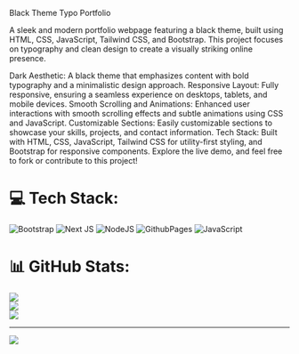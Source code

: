 Black Theme Typo Portfolio

A sleek and modern portfolio webpage featuring a black theme, built using HTML, CSS, JavaScript, Tailwind CSS, and Bootstrap. This project focuses on typography and clean design to create a visually striking online presence.

Dark Aesthetic: A black theme that emphasizes content with bold typography and a minimalistic design approach.
Responsive Layout: Fully responsive, ensuring a seamless experience on desktops, tablets, and mobile devices.
Smooth Scrolling and Animations: Enhanced user interactions with smooth scrolling effects and subtle animations using CSS and JavaScript.
Customizable Sections: Easily customizable sections to showcase your skills, projects, and contact information.
Tech Stack: Built with HTML, CSS, JavaScript, Tailwind CSS for utility-first styling, and Bootstrap for responsive components.
Explore the live demo, and feel free to fork or contribute to this project!


# 💻 Tech Stack:
![Bootstrap](https://img.shields.io/badge/bootstrap-%238511FA.svg?style=for-the-badge&logo=bootstrap&logoColor=white) ![Next JS](https://img.shields.io/badge/Next-black?style=for-the-badge&logo=next.js&logoColor=white) ![NodeJS](https://img.shields.io/badge/node.js-6DA55F?style=for-the-badge&logo=node.js&logoColor=white) ![GithubPages](https://img.shields.io/badge/github%20pages-121013?style=for-the-badge&logo=github&logoColor=white) ![JavaScript](https://img.shields.io/badge/javascript-%23323330.svg?style=for-the-badge&logo=javascript&logoColor=%23F7DF1E)
# 📊 GitHub Stats:
![](https://github-readme-stats.vercel.app/api?username=ez-vivek&theme=dark&hide_border=false&include_all_commits=false&count_private=false)<br/>
![](https://github-readme-streak-stats.herokuapp.com/?user=ez-vivek&theme=dark&hide_border=false)<br/>
![](https://github-readme-stats.vercel.app/api/top-langs/?username=ez-vivek&theme=dark&hide_border=false&include_all_commits=false&count_private=false&layout=compact)

---
[![](https://visitcount.itsvg.in/api?id=ez-vivek&icon=0&color=0)](https://visitcount.itsvg.in)

